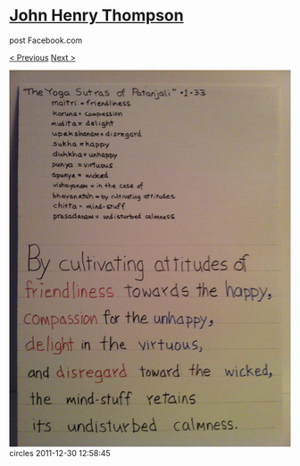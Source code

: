 # [John Henry Thompson](../README.md)
post Facebook.com

[< Previous](2012-01-01-12.md) [Next >](2011-12-30-2.md)

[![](../media/2011-12-30/circles.jpg)](../README.md)
circles
2011-12-30 12:58:45
